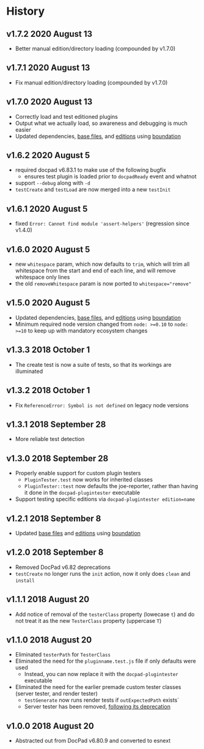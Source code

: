# History

## v1.7.2 2020 August 13

-   Better manual edition/directory loading (compounded by v1.7.0)

## v1.7.1 2020 August 13

-   Fix manual edition/directory loading (compounded by v1.7.0)

## v1.7.0 2020 August 13

-   Correctly load and test editioned plugins
-   Output what we actually load, so awareness and debugging is much easier
-   Updated dependencies, [base files](https://github.com/bevry/base), and [editions](https://editions.bevry.me) using [boundation](https://github.com/bevry/boundation)

## v1.6.2 2020 August 5

-   required docpad v6.83.1 to make use of the following bugfix
    -   ensures test plugin is loaded prior to `docpadReady` event and whatnot
-   support `--debug` along with `-d`
-   `testCreate` and `testLoad` are now merged into a new `testInit`

## v1.6.1 2020 August 5

-   fixed `Error: Cannot find module 'assert-helpers'` (regression since v1.4.0)

## v1.6.0 2020 August 5

-   new `whitespace` param, which now defaults to `trim`, which will trim all whitespace from the start and end of each line, and will remove whitespace only lines
-   the old `removeWhitespace` param is now ported to `whitespace="remove"`

## v1.5.0 2020 August 5

-   Updated dependencies, [base files](https://github.com/bevry/base), and [editions](https://editions.bevry.me) using [boundation](https://github.com/bevry/boundation)
-   Minimum required node version changed from `node: >=0.10` to `node: >=10` to keep up with mandatory ecosystem changes

## v1.3.3 2018 October 1

-   The create test is now a suite of tests, so that its workings are illuminated

## v1.3.2 2018 October 1

-   Fix `ReferenceError: Symbol is not defined` on legacy node versions

## v1.3.1 2018 September 28

-   More reliable test detection

## v1.3.0 2018 September 28

-   Properly enable support for custom plugin testers
    -   `PluginTester.test` now works for inherited classes
    -   `PluginTester::test` now defaults the joe-reporter, rather than having it done in the `docpad-plugintester` executable
-   Support testing specific editions via `docpad-plugintester edition=name`

## v1.2.1 2018 September 8

-   Updated [base files](https://github.com/bevry/base) and [editions](https://github.com/bevry/editions) using [boundation](https://github.com/bevry/boundation)

## v1.2.0 2018 September 8

-   Removed DocPad v6.82 deprecations
-   `testCreate` no longer runs the `init` action, now it only does `clean` and `install`

## v1.1.1 2018 August 20

-   Add notice of removal of the `testerClass` property (lowecase `t`) and do not treat it as the new `TesterClass` property (uppercase `T`)

## v1.1.0 2018 August 20

-   Eliminated `testerPath` for `TesterClass`
-   Eliminated the need for the `pluginname.test.js` file if only defaults were used
    -   Instead, you can now replace it with the `docpad-plugintester` executable
-   Eliminated the need for the earlier premade custom tester classes (server tester, and render tester)
    -   `testGenerate` now runs render tests if `outExpectedPath` exists`
    -   Server tester has been removed, [following its deprecation](https://github.com/docpad/docpad/issues/1081)

## v1.0.0 2018 August 20

-   Abstracted out from DocPad v6.80.9 and converted to esnext

